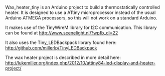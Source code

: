 Wax_heater_tiny is an Arduino project to build a thermostatically controlled
heater. It is designed to use a ATtiny microprocessor instead of the usual
Arduino ATMEGA processors, so this will not work on a standard Arduino.

It makes use of the TinyWireM library for I2C communication. This library
can be found at
http://www.scenelight.nl/?wpfb_dl=22

It also uses the Tiny_LEDBackpack library found here:
http://github.com/millerlp/TinyLEDBackpack

The wax heater project is described in more detail here:
http://lukemiller.org/index.php/2012/10/attiny84-led-display-and-heater-project/
